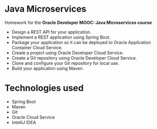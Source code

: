 # Java Microservices
Homework for the **Oracle Developer MOOC: Java Microservices course**

- Design a REST API for your application.
- Implement a REST application using Spring Boot.
- Package your application so it can be deployed to Oracle Application Container Cloud Service.
- Create a project using Oracle Developer Cloud Service.
- Create a Git repository using Oracle Developer Cloud Service.
- Clone and configure your Git repository for local use.
- Build your application using Maven.

# Technologies used
- Spring Boot
- Maven
- Git
- Oracle Cloud Service
- IntelliJ IDEA

